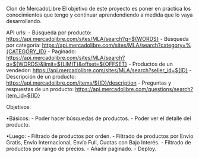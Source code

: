 Clon de MercadoLibre
El objetivo de este proyecto es poner en práctica los conocimientos que tengo y continuar aprendendiendo a medida que lo vaya desarrollando.

API urls:
    - Búsqueda por producto: https://api.mercadolibre.com/sites/MLA/search?q=${WORDS}
    - Búsqueda por categoría: https://api.mercadolibre.com/sites/MLA/search?category=%{CATEGORY_ID}
    - Paginado: https://api.mercadolibre.com/sites/MLA/search?q=${WORDS}&limit=${LIMIT}&offset=${OFFSET}
    - Productos de un vendedor: https://api.mercadolibre.com/sites/MLA/search?seller_id=${ID}
    - Descripción de un producto: https://api.mercadolibre.com/items/${ID}/description
    - Preguntas y respuestas de un producto: https://api.mercadolibre.com/questions/search?item_id=${ID}

Objetivos:

  •Básicos:
    - Poder hacer búsquedas de productos.
    - Poder ver el detalle del producto.

  •Luego:
    - Filtrado de productos por orden.
    - Filtrado de productos por Envío Gratis, Envío Internacional, Envío Full, Cuotas con Bajo Interés.
    - Filtrado de productos por rango de precios.
    - Añadir paginado.
    - Deploy.
